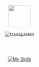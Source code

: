 

<div align="center">
  <img src="https://media.giphy.com/media/hvRJCLFzcasrR4ia7z/giphy.gif" width="70">

  ![transparent](https://capsule-render.vercel.app/api?type=transparent&fontColor=339af0&text=Frontend%20Developer&height=130&fontSize=60&desc=람뽀&descAlignY=75&descAlign=78)


  <br/><br/>
 

  [![My Skills](https://skillicons.dev/icons?i=html,css,js,react,next)](https://skillicons.dev)

</div>


<!--
**KingBoRam/KingBoRam** is a ✨ _special_ ✨ repository because its `README.md` (this file) appears on your GitHub profile.

Here are some ideas to get you started:

- 🔭 I’m currently working on ...
- 🌱 I’m currently learning ...
- 👯 I’m looking to collaborate on ...
- 🤔 I’m looking for help with ...
- 💬 Ask me about ...
- 📫 How to reach me: ...
- 😄 Pronouns: ...
- ⚡ Fun fact: ...
-->
